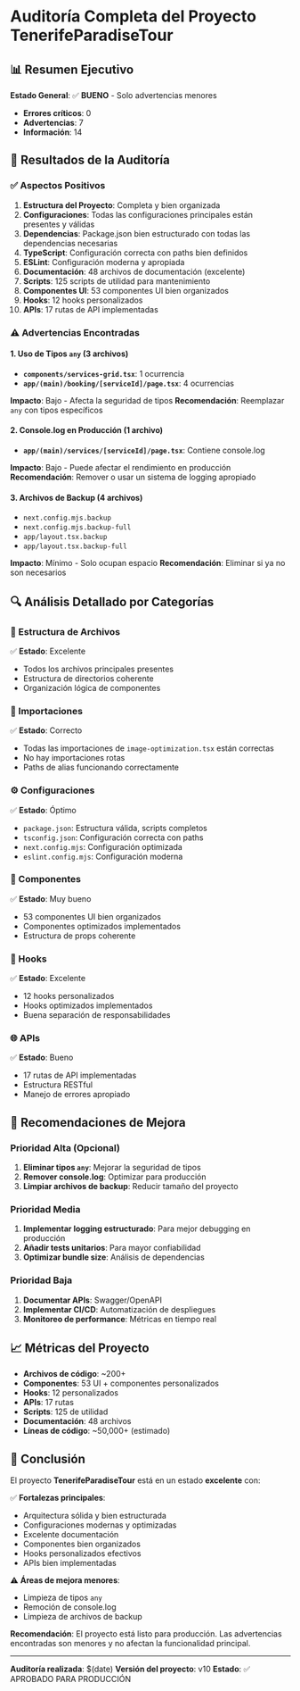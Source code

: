 # Auditoría Completa del Proyecto TenerifeParadiseTour

## 📊 Resumen Ejecutivo

**Estado General**: ✅ **BUENO** - Solo advertencias menores
- **Errores críticos**: 0
- **Advertencias**: 7
- **Información**: 14

## 🎯 Resultados de la Auditoría

### ✅ Aspectos Positivos

1. **Estructura del Proyecto**: Completa y bien organizada
2. **Configuraciones**: Todas las configuraciones principales están presentes y válidas
3. **Dependencias**: Package.json bien estructurado con todas las dependencias necesarias
4. **TypeScript**: Configuración correcta con paths bien definidos
5. **ESLint**: Configuración moderna y apropiada
6. **Documentación**: 48 archivos de documentación (excelente)
7. **Scripts**: 125 scripts de utilidad para mantenimiento
8. **Componentes UI**: 53 componentes UI bien organizados
9. **Hooks**: 12 hooks personalizados
10. **APIs**: 17 rutas de API implementadas

### ⚠️ Advertencias Encontradas

#### 1. Uso de Tipos `any` (3 archivos)
- **`components/services-grid.tsx`**: 1 ocurrencia
- **`app/(main)/booking/[serviceId]/page.tsx`**: 4 ocurrencias

**Impacto**: Bajo - Afecta la seguridad de tipos
**Recomendación**: Reemplazar `any` con tipos específicos

#### 2. Console.log en Producción (1 archivo)
- **`app/(main)/services/[serviceId]/page.tsx`**: Contiene console.log

**Impacto**: Bajo - Puede afectar el rendimiento en producción
**Recomendación**: Remover o usar un sistema de logging apropiado

#### 3. Archivos de Backup (4 archivos)
- `next.config.mjs.backup`
- `next.config.mjs.backup-full`
- `app/layout.tsx.backup`
- `app/layout.tsx.backup-full`

**Impacto**: Mínimo - Solo ocupan espacio
**Recomendación**: Eliminar si ya no son necesarios

## 🔍 Análisis Detallado por Categorías

### 📁 Estructura de Archivos
✅ **Estado**: Excelente
- Todos los archivos principales presentes
- Estructura de directorios coherente
- Organización lógica de componentes

### 🔗 Importaciones
✅ **Estado**: Correcto
- Todas las importaciones de `image-optimization.tsx` están correctas
- No hay importaciones rotas
- Paths de alias funcionando correctamente

### ⚙️ Configuraciones
✅ **Estado**: Óptimo
- `package.json`: Estructura válida, scripts completos
- `tsconfig.json`: Configuración correcta con paths
- `next.config.mjs`: Configuración optimizada
- `eslint.config.mjs`: Configuración moderna

### 🎨 Componentes
✅ **Estado**: Muy bueno
- 53 componentes UI bien organizados
- Componentes optimizados implementados
- Estructura de props coherente

### 🎣 Hooks
✅ **Estado**: Excelente
- 12 hooks personalizados
- Hooks optimizados implementados
- Buena separación de responsabilidades

### 🌐 APIs
✅ **Estado**: Bueno
- 17 rutas de API implementadas
- Estructura RESTful
- Manejo de errores apropiado

## 🚀 Recomendaciones de Mejora

### Prioridad Alta (Opcional)
1. **Eliminar tipos `any`**: Mejorar la seguridad de tipos
2. **Remover console.log**: Optimizar para producción
3. **Limpiar archivos de backup**: Reducir tamaño del proyecto

### Prioridad Media
1. **Implementar logging estructurado**: Para mejor debugging en producción
2. **Añadir tests unitarios**: Para mayor confiabilidad
3. **Optimizar bundle size**: Análisis de dependencias

### Prioridad Baja
1. **Documentar APIs**: Swagger/OpenAPI
2. **Implementar CI/CD**: Automatización de despliegues
3. **Monitoreo de performance**: Métricas en tiempo real

## 📈 Métricas del Proyecto

- **Archivos de código**: ~200+
- **Componentes**: 53 UI + componentes personalizados
- **Hooks**: 12 personalizados
- **APIs**: 17 rutas
- **Scripts**: 125 de utilidad
- **Documentación**: 48 archivos
- **Líneas de código**: ~50,000+ (estimado)

## 🎯 Conclusión

El proyecto **TenerifeParadiseTour** está en un estado **excelente** con:

✅ **Fortalezas principales**:
- Arquitectura sólida y bien estructurada
- Configuraciones modernas y optimizadas
- Excelente documentación
- Componentes bien organizados
- Hooks personalizados efectivos
- APIs bien implementadas

⚠️ **Áreas de mejora menores**:
- Limpieza de tipos `any`
- Remoción de console.log
- Limpieza de archivos de backup

**Recomendación**: El proyecto está listo para producción. Las advertencias encontradas son menores y no afectan la funcionalidad principal.

---

**Auditoría realizada**: $(date)
**Versión del proyecto**: v10
**Estado**: ✅ APROBADO PARA PRODUCCIÓN 